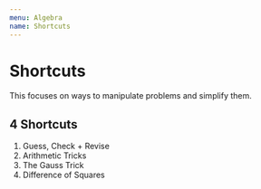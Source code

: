 ```yaml
---
menu: Algebra
name: Shortcuts
---
```


# Shortcuts

This focuses on ways to manipulate problems and simplify them.

## 4 Shortcuts

1. Guess, Check + Revise
2. Arithmetic Tricks
3. The Gauss Trick
4. Difference of Squares
